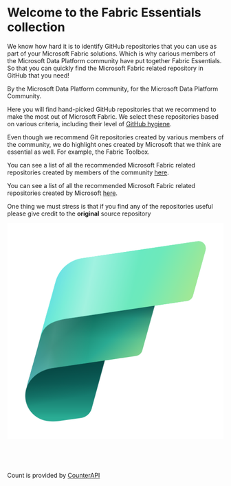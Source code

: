 # Welcome to the Fabric Essentials collection

We know how hard it is to identify GitHub repositories that you can use as part of your Microsoft Fabric solutions. Which is why carious members of the Microsoft Data Platform community have put together Fabric Essentials. So that you can quickly find the Microsoft Fabric related repository in GitHub that you need! 

By the Microsoft Data Platform community, for the Microsoft Data Platform Community.

Here you will find hand-picked GitHub repositories that we recommend to make the most out of Microsoft Fabric. We select these repositories based on various criteria, including their level of [GitHub hygiene](https://www.kevinrchant.com/2022/07/05/github-hygiene-for-microsoft-data-platform-repositories/).

Even though we recommend Git repositories created by various members of the community, we do highlight ones created by Microsoft that we think are essential as well. For example, the Fabric Toolbox.

You can see a list of all the recommended Microsoft Fabric related repositories created by members of the community [here](communityforks.md).

You can see a list of all the recommended Microsoft Fabric related repositories created by Microsoft [here](microsoftforks.md).

One thing we must stress is that if you find any of the repositories useful please give credit to the **original** source repository

<p align="center">
    <img src="./images/fabric_48_color.png" alt="Microsoft Fabric">
</p>

<!-- counterAPI library -->
<script src="https://counterapi.com/c.js?ns=FabricEssentials.github.io/" async ></script>
<!-- Add the counter instance-->
<div class="counterapi" label="views" style="min-height:44px" ></div>

Count is provided by [CounterAPI](https://counterapi.com/)

